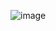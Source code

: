 ![image](https://user-images.githubusercontent.com/77222540/233850360-89635471-94e5-4257-ba71-a5f46840ad2e.png)
